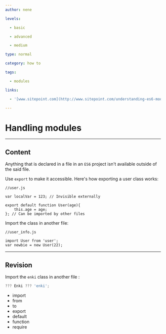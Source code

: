 ```yaml
---
author: nene

levels:

  - basic

  - advanced

  - medium

type: normal

category: how to

tags:

  - modules

links:

  - '[www.sitepoint.com](http://www.sitepoint.com/understanding-es6-modules/){website}'

---
```


# Handling modules

---

## Content

Anything that is declared in a file in an `ES6` project isn't available outside of the said file.

Use `export` to make it accessible. Here's how exporting a user class works:

```
//user.js

var localVar = 123; // Invisible externally

export default function User(age){
	this.age = age;
}; // Can be imported by other files
```

Import the class in another file:

```
//user_info.js

import User from 'user';
var newbie = new User(22);
```

---

## Revision

Import the `enki` class in another file :

```javascript
??? Enki ??? 'enki';
```

- import
- from
- to
- export
- default
- function
- require

